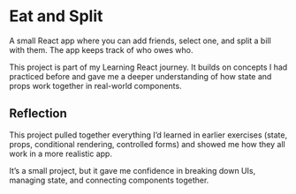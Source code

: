 # Eat and Split

A small React app where you can add friends, select one, and split a bill with them. The app keeps track of who owes who.

This project is part of my Learning React journey. It builds on concepts I had practiced before and gave me a deeper understanding of how state and props work together in real-world components.

## Reflection

This project pulled together everything I’d learned in earlier exercises (state, props, conditional rendering, controlled forms) and showed me how they all work in a more realistic app.

It’s a small project, but it gave me confidence in breaking down UIs, managing state, and connecting components together.
